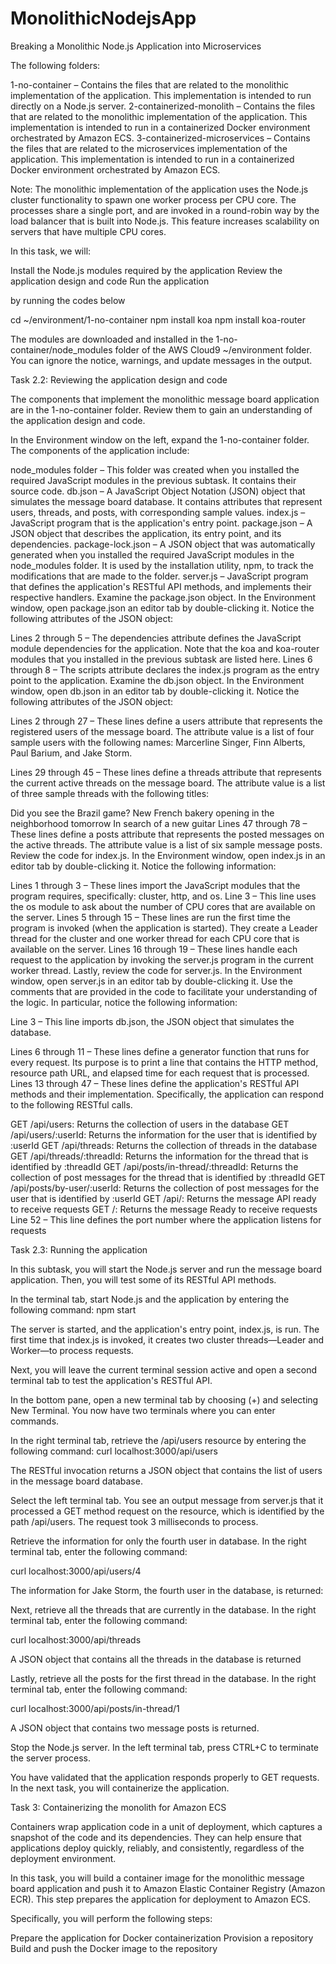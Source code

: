 # MonolithicNodejsApp
Breaking a Monolithic Node.js Application into Microservices

The following folders:

1-no-container – Contains the files that are related to the monolithic implementation of the application. This implementation is intended to run directly on a Node.js server.
2-containerized-monolith – Contains the files that are related to the monolithic implementation of the application. This implementation is intended to run in a containerized Docker environment orchestrated by Amazon ECS.
3-containerized-microservices – Contains the files that are related to the microservices implementation of the application. This implementation is intended to run in a containerized Docker environment orchestrated by Amazon ECS.

Note: The monolithic implementation of the application uses the Node.js cluster functionality to spawn one worker process per CPU core. The processes share a single port, and are invoked in a round-robin way by the load balancer that is built into Node.js. This feature increases scalability on servers that have multiple CPU cores.

In this task, we will:

Install the Node.js modules required by the application
Review the application design and code
Run the application

by running the codes below

cd ~/environment/1-no-container
npm install koa
npm install koa-router

The modules are downloaded and installed in the 1-no-container/node_modules folder of the AWS Cloud9 ~/environment folder. You can ignore the notice, warnings, and update messages in the output.

Task 2.2: Reviewing the application design and code

The components that implement the monolithic message board application are in the 1-no-container folder. Review them to gain an understanding of the application design and code.

In the Environment window on the left, expand the 1-no-container folder. The components of the application include:

node_modules folder – This folder was created when you installed the required JavaScript modules in the previous subtask. It contains their source code.
db.json – A JavaScript Object Notation (JSON) object that simulates the message board database. It contains attributes that represent users, threads, and posts, with corresponding sample values.
index.js – JavaScript program that is the application's entry point.
package.json – A JSON object that describes the application, its entry point, and its dependencies.
package-lock.json – A JSON object that was automatically generated when you installed the required JavaScript modules in the node_modules folder. It is used by the installation utility, npm, to track the modifications that are made to the folder.
server.js – JavaScript program that defines the application's RESTful API methods, and implements their respective handlers.
Examine the package.json object. In the Environment window, open package.json an editor tab by double-clicking it. Notice the following attributes of the JSON object:

Lines 2 through 5 – The dependencies attribute defines the JavaScript module dependencies for the application. Note that the koa and koa-router modules that you installed in the previous subtask are listed here.
Lines 6 through 8 – The scripts attribute declares the index.js program as the entry point to the application.
Examine the db.json object. In the Environment window, open db.json in an editor tab by double-clicking it. Notice the following attributes of the JSON object:

Lines 2 through 27 – These lines define a users attribute that represents the registered users of the message board. The attribute value is a list of four sample users with the following names: Marcerline Singer, Finn Alberts, Paul Barium, and Jake Storm.

Lines 29 through 45 – These lines define a threads attribute that represents the current active threads on the message board. The attribute value is a list of three sample threads with the following titles:

Did you see the Brazil game?
New French bakery opening in the neighborhood tomorrow
In search of a new guitar
Lines 47 through 78 – These lines define a posts attribute that represents the posted messages on the active threads. The attribute value is a list of six sample message posts.
Review the code for index.js. In the Environment window, open index.js in an editor tab by double-clicking it. Notice the following information:

Lines 1 through 3 – These lines import the JavaScript modules that the program requires, specifically: cluster, http, and os.
Line 3 – This line uses the os module to ask about the number of CPU cores that are available on the server.
Lines 5 through 15 – These lines are run the first time the program is invoked (when the application is started). They create a Leader thread for the cluster and one worker thread for each CPU core that is available on the server.
Lines 16 through 19 – These lines handle each request to the application by invoking the server.js
program in the current worker thread.
Lastly, review the code for server.js. In the Environment window, open server.js in an editor tab by double-clicking it. Use the comments that are provided in the code to facilitate your understanding of the logic. In particular, notice the following information:

Line 3 – This line imports db.json, the JSON object that simulates the database.

Lines 6 through 11 – These lines define a generator function that runs for every request. Its purpose is to print a line that contains the HTTP method, resource path URL, and elapsed time for each request that is processed.
Lines 13 through 47 – These lines define the application's RESTful API methods and their implementation. Specifically, the application can respond to the following RESTful calls.

GET /api/users: Returns the collection of users in the database
GET /api/users/:userId: Returns the information for the user that is identified by :userId
GET /api/threads: Returns the collection of threads in the database
GET /api/threads/:threadId: Returns the information for the thread that is identified by :threadId
GET /api/posts/in-thread/:threadId: Returns the collection of post messages for the thread that is identified by :threadId
GET /api/posts/by-user/:userId: Returns the collection of post messages for the user that is identified by :userId
GET /api/: Returns the message API ready to receive requests
GET /: Returns the message Ready to receive requests
Line 52 – This line defines the port number where the application listens for requests


Task 2.3: Running the application

In this subtask, you will start the Node.js server and run the message board application. Then, you will test some of its RESTful API methods.

In the terminal tab, start Node.js and the application by entering the following command: 
npm start

The server is started, and the application's entry point, index.js, is run. The first time that index.js is invoked, it creates two cluster threads—Leader and Worker—to process requests.

Next, you will leave the current terminal session active and open a second terminal tab to test the application's RESTful API.

In the bottom pane, open a new terminal tab by choosing (+) and selecting New Terminal. You now have two terminals where you can enter commands.

In the right terminal tab, retrieve the /api/users resource by entering the following command:
curl localhost:3000/api/users

The RESTful invocation returns a JSON object that contains the list of users in the message board database.

 

Select the left terminal tab. You see an output message from server.js that it processed a GET method request on the resource, which is identified by the path /api/users. The request took 3 milliseconds to process.

Retrieve the information for only the fourth user in database. In the right terminal tab, enter the following command:

curl localhost:3000/api/users/4

The information for Jake Storm, the fourth user in the database, is returned:


Next, retrieve all the threads that are currently in the database. In the right terminal tab, enter the following command:

curl localhost:3000/api/threads

A JSON object that contains all the threads in the database is returned

Lastly, retrieve all the posts for the first thread in the database. In the right terminal tab, enter the following command:

curl localhost:3000/api/posts/in-thread/1

A JSON object that contains two message posts is returned.

Stop the Node.js server. In the left terminal tab, press CTRL+C to terminate the server process.

You have validated that the application responds properly to GET requests. In the next task, you will containerize the application.

Task 3: Containerizing the monolith for Amazon ECS

Containers wrap application code in a unit of deployment, which captures a snapshot of the code and its dependencies. They can help ensure that applications deploy quickly, reliably, and consistently, regardless of the deployment environment.

In this task, you will build a container image for the monolithic message board application and push it to Amazon Elastic Container Registry (Amazon ECR). This step prepares the application for deployment to Amazon ECS.

Specifically, you will perform the following steps:

Prepare the application for Docker containerization
Provision a repository
Build and push the Docker image to the repository




